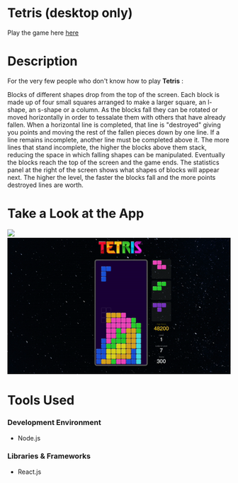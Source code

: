 
# Tetris (desktop only)

Play the game here [here](https://kevmhughes.github.io/tetris/)

# Description
For the very few people who don't know how to play **Tetris** : 

Blocks of different shapes drop from the top of the screen. Each block is made up of four small squares arranged to make a larger square, an l-shape, an s-shape or a column. As the blocks fall they can be rotated or moved horizontally in order to tessalate them with others that have already fallen. When a horizontal line is completed, that line is "destroyed" giving you points and moving the rest of the fallen pieces down by one line. If a line remains incomplete, another line must be completed above it. The more lines that stand incomplete, the higher the blocks above them stack, reducing the space in which falling shapes can be manipulated. Eventually the blocks reach the top of the screen and the game ends. The statistics panel at the right of the screen shows what shapes of blocks will appear next. The higher the level, the faster the blocks fall and the more points destroyed lines are worth.


# Take a Look at the App
<kbd>
<img src="src/assets/desktop_screenshot.png"/>
</kbd>
 
<kbd>
<img src="src/assets/desktop_screenshot.gif"/>
</kbd>
 
# Tools Used

### Development Environment
* Node.js

### Libraries & Frameworks
* React.js






